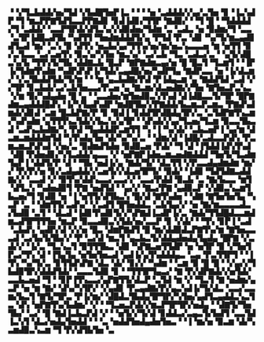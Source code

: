 ▝▝▞▜▃▙▟▟▞▅▞▜▟▝▞▙▟█▜▅▛▐▃▝▝▝▝▅▝▃▟▟▟▞▞▄▞▃▜▅▝▊▝▐▃▚▟▛▝▜▝▆▃▛▛▇▜▟▜▃▃▛▛▇▟▊▝▊▟▐▟▊▞▜▜▛▝▇▟▉▞▝▝▜▝█▝▝▜▟▟▟▟▞▜▝▃▟▟▞▝▃▃▛▜▛▟▞▟▜▃▚▞▞▟▉▟▅▞▜▟▆▝▃▝▃▟▃▝▅▝▉▟▆▞▜▝▃▃▝▃▜▛▐▟█▃▟▜▙▝▚▟▜▜▝▜▅▟▆▟▟▟▜▞▄▝▛▜▟▝▛▃▝▟▊▝▚▞▜▞▆▃▄▟▊▟▜▃▟▝▆▞▝▃▚▝▉▝▟▜▚▝▅▃▙▞▄▞▜▜▚▞▅▞▆▞▅▃▚▃▃▃▅▝▆▝▅▜▜▝▉▞▃▜▃▃▝▃▞▃▅▜▚▝▉▃▚▞▚▜▅▝▆▃▚▞▝▃▞▃▙▝▜▃▝▃▟▃▞▃▝▝▄▜▞▟█▃▚▞▙▝▜▜▚▜▞▜▙▝▟▟▇▃▙▝█▃▛▝▇▛▇▟▆▃▄▞▅▝█▝█▃▜▝▜▃▆▜▝▝▐▛▐▞▜▟▆▜▚▟▆▝▚▟▛▟▚▛▐▞▜▟▞▃▄▟█▞▅▞▚▟▛▜▄▝▇▟▛▃▃▝▅▝▐▞▟▃▆▞▝▞▃▜▙▟▟▜▟▞▜▞▆▝▝▝▆▝▄▃▙▟▇▞▛▟▝▛▐▟▄▃▆▝▄▝▇▟▟▜▟▝▃▟▝▞▞▜▛▝▊▃▙▟▞▃▞▃▙▜▅▃▃▞▛▃▅▝▄▝▇▃▆▞▟▃▅▟▇▞▞▜▅▝▇▜▅▃▛▃▚▃▝▞▆▝▉▞▚▟▄▟▅▝█▝▄▝▝▃▃▟▅▞▆▜▅▟▉▃▚▜▚▟▝▟▐▟█▃▃▜▞▜▛▝█▛▇▟▆▃▄▟▟▟█▟▚▝▐▞▚▜▄▟▚▟▛▝▆▟█▜▙▞▞▛▇▟▟▞▙▃▆▃▛▃▆▃▝▛▇▟▚▟▆▟▞▟▊▟▝▃▆▝█▃▙▛▇▞▛▝▊▝▉▟▐▝▊▟▟▜▛▟█▟▄▜▛▞▃▝▃▜▟▛▇▜▚▃▆▞▚▟▚▟▆▝▄▜▜▜▚▃▜▟▞▞▙▃▚▞▄▜▛▝▝▟▚▟▞▞▄▞▜▃▅▞▜▃▆▝▉▃▃▜▙▃▟▝▃▟▚▃▙▟▇▞▚▝▛▟▝▜▄▟▟▟▛▃▆▜▜▝▚▝▐▝▚▞▟▞▝▃▙▃▅▛▐▝▄▞▆▝▟▃▆▃▆▟▟▟▆▜▟▝▚▜▚▟▄▜▅▝▟▞▚▞▚▞▃▝▝▟▆▞▟▝▐▟█▞▃▟▃▃▛▟▚▝▛▃▆▃▆▃▛▟▚▟▝▞▅▞▃▝▉▟▆▟▜▟▅▝▉▟▉▃▅▝▛▟▞▝▜▝▟▝▐▜▟▟▐▟▚▜▚▟▝▟█▝▛▟▅▟▊▞▚▜▃▟▟▞▄▃▃▝▞▝▅▛▇▛▐▟▅▃▆▃▅▟▇▟▟▟▝▜▅▜▞▜▃▟▆▜▄▛▐▝▟▟▜▞▛▝▟▝▝▜▙▝▅▟▐▞▄▝▇▟▞▜▞▝▟▃▜▜▝▞▛▃▃▟▄▟▆▟▆▝▆▞▞▝▛▞▛▞▅▝▊▞▃▟▄▟▟▞▞▃▅▜▞▞▟▃▅▜▛▜▞▝▉▟▞▝▐▟▉▝▜▟▜▟▇▃▟▟▇▞▞▝▃▃▟▝▞▝▉▜▚▞▟▟▚▃▃▞▃▃▞▞▝▃▃▞▛▟▟▝▉▃▙▝▃▝▇▞▙▃▃▝▆▜▝▟▜▃▚▝▚▟▅▟▉▜▝▛▇▝▅▟▜▟▝▝▄▞▞▝▇▃▞▛▇▝▄▟▉▃▛▝▞▟▉▃▚▃▆▜▙▃▅▞▜▝▊▟▉▝▅▝▐▝▅▜▜▞▟▜▙▃▚▝█▞▟▝▇▜▚▟▅▝▝▟▇▝▇▜▅▜▅▜▄▝▚▃▛▝▃▝▝▟▆▜▜▞▃▟▚▞▝▞▃▟▜▝█▜▅▟▟▃▝▃▙▜▄▞▞▝▅▝▇▞▆▃▃▃▃▟▃▞▙▟▉▝▃▜▝▝▟▃▟▝▐▟▊▜▚▟▊▜▞▞▚▛▇▟▐▃▟▛▐▞▃▝▇▟▞▜▜▟█▟▃▃▆▟▆▃▟▜▛▜▜▜▅▝▆▃▛▝▉▃▃▟▉▃▚▜▟▞▅▞▃▃▛▝▊▝▞▟▞▝▝▜▚▝▊▛▐▝▃▟▝▃▙▟▚▝▄▟▛▞▟▝▞▞▅▝█▃▝▟▆▛▇▟▜▝█▝▆▞▟▟▉▟▃▛▇▜▚▞▆▝▇▜▅▃▃▃▟▝▃▞▙▞▙▜▙▞▞▝▛▝▃▞▟▝▆▃▜▝▄▃▙▃▜▞▟▟▄▟▅▟▄▜▄▟▄▝█▛▇▝▞▃▟▞▞▝▐▞▃▝▜▃▚▃▜▝▉▜▜▜▙▃▝▟▉▝▚▛▇▃▅▜▜▟▛▝▅▝▅▜▛▝▉▝▞▜▅▜▛▃▞▜▚▝▟▝▐▜▄▜▄▝▅▜▅▜▅▃▟▝▄▟▐▞▄▜▚▟▟▟▄▃▝▃▄▝▛▃▜▜▛▜▝▝▐▜▚▝▚▞▜▞▃▝▊▜▜▟▚▛▇▝▟▃▝▟▞▝▊▞▞▝▚▟▆▝▝▃▆▝▉▝█▝█▝▝▞▄▞▞▜▙▟▉▜▛▞▟▟▟▜▟▞▝▃▃▃▜▟▉▝▊▝▝▜▜▜▛▜▄▃▞▝▇▝▛▞▟▛▇▟▞▞▅▜▟▞▃▃▙▃▅▟▝▜▝▝▊▛▐▜▚▃▃▞▄▛▇▜▜▞▟▃▛▝▃▜▟▝▆▝▞▝▜▃▜▝▇▝▅▟▆▞▄▃▛▝▅▝▆▝▇▞▝▟▚▞▚▜▛▞▝▞▄▟▊▝▛▃▄▟▇▞▛▞▄▃▚▟▐▞▜▞▟▃▝▃▃▞▃▃▆▞▙▃▜▝▇▜▞▜▛▃▝▛▐▞▆▞▝▟█▟▃▜▙▟▄▜▛▜▛▞▚▜▅▞▄▟▜▃▄▟▟▃▚▃▜▃▝▟▚▝▅▛▇▜▚▞▙▟▆▞▝▞▝▝▜▃▅▃▛▟▞▞▆▃▛▜▛▜▛▞▅▟▄▝▝▟▇▜▞▜▅▜▙▞▝▃▞▝█▝▇▟▐▃▙▃▛▟▝▞▝▝▅▜▞▞▜▞▟▝▊▟▟▃▞▃▄▃▜▞▙▟▜▝▃▃▜▟▐▃▚▜▝▟▃▞▅▟▄▜▅▟▟▝▝▝▃▝▅▟▟▜▅▟▄▟▅▜▅▃▝▝▐▝▆▞▅▝▉▃▆▝▟▞▚▃▆▟▉▃▚▃▆▝▜▝▛▞▟▜▙▜▅▝▃
